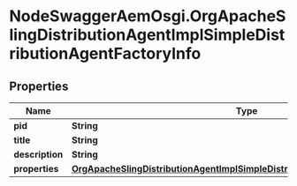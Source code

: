 # NodeSwaggerAemOsgi.OrgApacheSlingDistributionAgentImplSimpleDistributionAgentFactoryInfo

## Properties

Name | Type | Description | Notes
------------ | ------------- | ------------- | -------------
**pid** | **String** |  | [optional] 
**title** | **String** |  | [optional] 
**description** | **String** |  | [optional] 
**properties** | [**OrgApacheSlingDistributionAgentImplSimpleDistributionAgentFactoryProperties**](OrgApacheSlingDistributionAgentImplSimpleDistributionAgentFactoryProperties.md) |  | [optional] 


